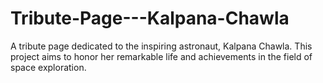 # Tribute-Page---Kalpana-Chawla
A tribute page dedicated to the inspiring astronaut, Kalpana Chawla. This project aims to honor her remarkable life and achievements in the field of space exploration.
